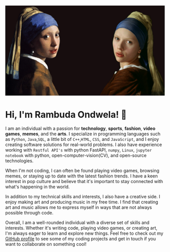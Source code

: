 ![IMAGE!](vermeer.jpg)
# Hi, I'm Rambuda Ondwela! :wave:

I am an individual with a passion for **technology**, **sports**, **fashion**, **video games**, **memes**, and the **arts**. I specialize in programming languages such as  `Python`, `Java`,`SQL`, a little bit of `C++`,`HTML`, `CSS`, and `JavaScript`, and I enjoy creating software solutions for real-world problems. I also have experience working with `Restful API's` with python FastAPI, `numpy`, `Linux`, `jupyter notebook` with python, open-computer-vision(CV), and open-source technologies.


When I'm not coding, I can often be found playing video games, browsing memes, or staying up to date with the latest fashion trends. I have a keen interest in pop culture and believe that it's important to stay connected with what's happening in the world.

In addition to my technical skills and interests, I also have a creative side. I enjoy making art and producing music in my free time. I find that creating art and music allows me to express myself in ways that are not always possible through code.

Overall, I am a well-rounded individual with a diverse set of skills and interests. Whether it's writing code, playing video games, or creating art, I'm always eager to learn and explore new things. Feel free to check out my [GitHub profile](https://github.com/worldwidewurf) to see some of my coding projects and get in touch if you want to collaborate on something cool!





<!---
worldwidewurf/worldwidewurf is a ✨ special ✨ repository because its `README.md` (this file) appears on your GitHub profile.
You can click the Preview link to take a look at your changes.
--->
